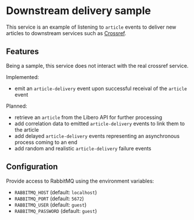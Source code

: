 # Downstream delivery sample

This service is an example of listening to `article` events to deliver new articles to downstream services such as [Crossref](https://www.crossref.org/).

## Features

Being a sample, this service does not interact with the real crossref service.

Implemented:

- emit an `article-delivery` event upon successful receival of the `article` event

Planned:

- retrieve an `article` from the Libero API for further processing
- add correlation data to emitted `article-delivery` events to link them to the article
- add delayed `article-delivery` events representing an asynchronous process coming to an end
- add random and realistic `article-delivery` failure events

## Configuration

Provide access to RabbitMQ using the environment variables:

- `RABBITMQ_HOST` (default: `localhost`)
- `RABBITMQ_PORT` (default: `5672`)
- `RABBITMQ_USER` (default: `guest`)
- `RABBITMQ_PASSWORD` (default: `guest`)
